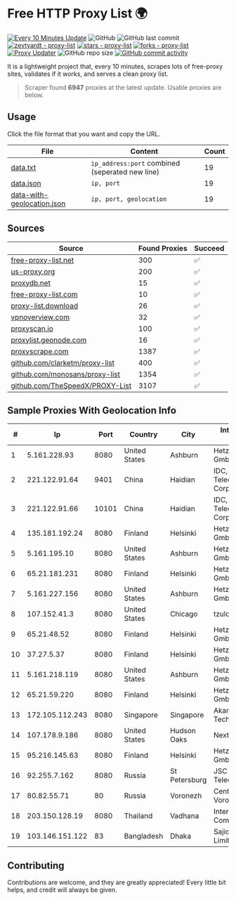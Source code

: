 
# Free HTTP Proxy List 🌍

[![Every 10 Minutes Update](https://github.com/mertguvencli/http-proxy-list/actions/workflows/main.yml/badge.svg?branch=main)](https://github.com/mertguvencli/http-proxy-list/actions/workflows/main.yml)
![GitHub](https://img.shields.io/github/license/mertguvencli/http-proxy-list)
![GitHub last commit](https://img.shields.io/github/last-commit/mertguvencli/http-proxy-list)
[![zevtyardt - proxy-list](https://img.shields.io/static/v1?label=zevtyardt&message=proxy-list&color=blue&logo=github)](https://github.com/zevtyardt/proxy-list "Go to GitHub repo")
[![stars - proxy-list](https://img.shields.io/github/stars/zevtyardt/proxy-list?style=social)](https://github.com/zevtyardt/proxy-list)
[![forks - proxy-list](https://img.shields.io/github/forks/zevtyardt/proxy-list?style=social)](https://github.com/zevtyardt/proxy-list)
[![Proxy Updater](https://github.com/zevtyardt/proxy-list/workflows/Proxy%20Updater/badge.svg)](https://github.com/zevtyardt/proxy-list/actions?query=workflow:"Proxy+Updater")
![GitHub repo size](https://img.shields.io/github/repo-size/zevtyardt/proxy-list)
[![GitHub commit activity](https://img.shields.io/github/commit-activity/m/zevtyardt/proxy-list?logo=commits)](https://github.com/zevtyardt/proxy-list/commits/main)

It is a lightweight project that, every 10 minutes, scrapes lots of free-proxy sites, validates if it works, and serves a clean proxy list.

> Scraper found **6947** proxies at the latest update. Usable proxies are below.

## Usage

Click the file format that you want and copy the URL.

|File|Content|Count|
|----|-------|-----|
|[data.txt](https://raw.githubusercontent.com/mertguvencli/http-proxy-list/main/proxy-list/data.txt)|`ip_address:port` combined (seperated new line)|19|
|[data.json](https://raw.githubusercontent.com/mertguvencli/http-proxy-list/main/proxy-list/data.json)|`ip, port`|19|
|[data-with-geolocation.json](https://raw.githubusercontent.com/mertguvencli/http-proxy-list/main/proxy-list/data-with-geolocation.json)|`ip, port, geolocation`|19|

## Sources

|Source|Found Proxies|Succeed|
|------|-------------|-------|
|[free-proxy-list.net](https://free-proxy-list.net)|300|✅|
|[us-proxy.org](https://www.us-proxy.org)|200|✅|
|[proxydb.net](http://proxydb.net)|15|✅|
|[free-proxy-list.com](https://free-proxy-list.com/?page=&port=&type%5B%5D=http&type%5B%5D=https&up_time=0&search=Search)|10|✅|
|[proxy-list.download](https://www.proxy-list.download/HTTP)|26|✅|
|[vpnoverview.com](https://vpnoverview.com/privacy/anonymous-browsing/free-proxy-servers)|32|✅|
|[proxyscan.io](https://www.proxyscan.io)|100|✅|
|[proxylist.geonode.com](https://proxylist.geonode.com/api/proxy-list?limit=300&page=1&sort_by=lastChecked&sort_type=desc&protocols=http,https)|16|✅|
|[proxyscrape.com](https://api.proxyscrape.com/v2/?request=displayproxies&protocol=http&timeout=10000&country=all&ssl=all&anonymity=all)|1387|✅|
|[github.com/clarketm/proxy-list](https://raw.githubusercontent.com/clarketm/proxy-list/master/proxy-list-raw.txt)|400|✅|
|[github.com/monosans/proxy-list](https://raw.githubusercontent.com/monosans/proxy-list/main/proxies/http.txt)|1354|✅|
|[github.com/TheSpeedX/PROXY-List](https://raw.githubusercontent.com/TheSpeedX/PROXY-List/master/http.txt)|3107|✅|


## Sample Proxies With Geolocation Info

|#|Ip|Port|Country|City|Internet Service Provider|
|-|--|----|-------|----|-------------------------|
|1|5.161.228.93|8080|United States|Ashburn|Hetzner Online GmbH|
|2|221.122.91.64|9401|China|Haidian|IDC, China Telecommunications Corporation|
|3|221.122.91.66|10101|China|Haidian|IDC, China Telecommunications Corporation|
|4|135.181.192.24|8080|Finland|Helsinki|Hetzner Online GmbH|
|5|5.161.195.10|8080|United States|Ashburn|Hetzner Online GmbH|
|6|65.21.181.231|8080|Finland|Helsinki|Hetzner Online GmbH|
|7|5.161.227.156|8080|United States|Ashburn|Hetzner Online GmbH|
|8|107.152.41.3|8080|United States|Chicago|tzulo, inc.|
|9|65.21.48.52|8080|Finland|Helsinki|Hetzner Online GmbH|
|10|37.27.5.37|8080|Finland|Helsinki|Hetzner Online GmbH|
|11|5.161.218.119|8080|United States|Ashburn|Hetzner Online GmbH|
|12|65.21.59.220|8080|Finland|Helsinki|Hetzner Online GmbH|
|13|172.105.112.243|8080|Singapore|Singapore|Akamai Technologies|
|14|107.178.9.186|8080|United States|Hudson Oaks|Nextlink Broadband|
|15|95.216.145.63|8080|Finland|Helsinki|Hetzner Online GmbH|
|16|92.255.7.162|8080|Russia|St Petersburg|JSC "Severen-Telecom"|
|17|80.82.55.71|80|Russia|Voronezh|CenterTelecom Voronezh ISP|
|18|203.150.128.19|8080|Thailand|Vadhana|Internet Thailand Company Ltd|
|19|103.146.151.122|83|Bangladesh|Dhaka|Sajid Trading Limited|



## Contributing

Contributions are welcome, and they are greatly appreciated! Every
little bit helps, and credit will always be given.

